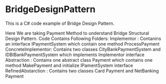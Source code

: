 # BridgeDesignPattern


This is a C# code example of Bridge Design Pattern. 

Here We are taking Payment Method to understand Bridge Structural Design Pattern.
Code Contains Following Folders:
  Implementor :
                Contanins an interface IPaymentSystem which contain one method ProcessPayment
  ConcreteImplementor:
                Contains two classes CityBankPaymentSystem and IDBIBankPaymentSystem which implements Implementor interface
  Abstraction : 
                Contains one abstract class Payment which contains one method MakePayment and initialize IPamentSystem interface
  RefinedAbstarction : 
                Contains two classes Card Payment and NetBanking Payment
